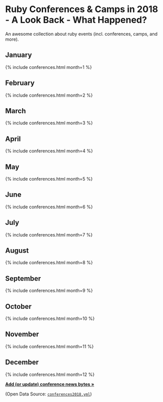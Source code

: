 # Ruby Conferences & Camps in 2018 - A Look Back - What Happened?


<!--
   todo: move to front matter config - why? why not?
   lets you configure in config.yml with defaults/presets!!!!
  -->


An awesome collection about ruby events (incl. conferences, camps, and more).


## January

{% include conferences.html month=1 %}

## February

{% include conferences.html month=2 %}

## March

{% include conferences.html month=3 %}

## April

{% include conferences.html month=4 %}

## May

{% include conferences.html month=5 %}

## June

{% include conferences.html month=6 %}

## July

{% include conferences.html month=7 %}

## August

{% include conferences.html month=8 %}

## September

{% include conferences.html month=9 %}

## October

{% include conferences.html month=10 %}

## November

{% include conferences.html month=11 %}

## December

{% include conferences.html month=12 %}



[**Add (or update) conference news bytes »**](https://github.com/planetruby/conferences/blob/master/_data/conferences2018.yml)


(Open Data Source: [`conferences2018.yml`](https://github.com/planetruby/conferences/blob/master/_data/conferences2018.yml))
